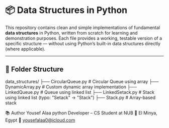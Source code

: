 # 📦 Data Structures in Python

This repository contains clean and simple implementations of fundamental **data structures** in Python,
written from scratch for learning and demonstration purposes. Each file provides a working,
testable version of a specific structure — without using Python’s built-in data structures directly (where applicable).

---

## 📁 Folder Structure

data_structures/
├── CircularQueue.py # Circular Queue using array
├── DynamicArray.py # Custom dynamic array implementation
├── LinkedQueue.py # Queue using linked list
├── LinkedSetack.py # Stack using linked list (typo: "Setack" → "Stack")
├── Stack.py # Array-based stack



📚 Author
Yousef Alaa
python Developer – CS Student at NUB
📍 El Minya, Egypt
📧 yousefalaa0@icloud.com
